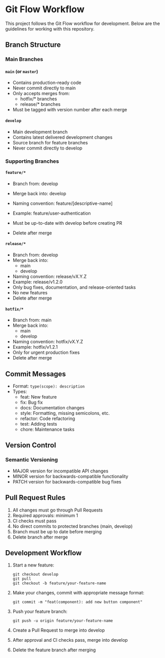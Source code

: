 # Git Flow Workflow

This project follows the Git Flow workflow for development. Below are the guidelines for working with this repository.

## Branch Structure

### Main Branches

#### `main` (or `master`)
- Contains production-ready code
- Never commit directly to main
- Only accepts merges from:
  - hotfix/* branches
  - release/* branches
- Must be tagged with version number after each merge

#### `develop`
- Main development branch
- Contains latest delivered development changes
- Source branch for feature branches
- Never commit directly to develop

### Supporting Branches

#### `feature/*`
- Branch from: develop
- Merge back into: develop
- Naming convention: feature/[descriptive-name]

- Example: feature/user-authentication
- Must be up-to-date with develop before creating PR
- Delete after merge

#### `release/*`
- Branch from: develop
- Merge back into: 
  - main
  - develop
- Naming convention: release/vX.Y.Z
- Example: release/v1.2.0
- Only bug fixes, documentation, and release-oriented tasks
- No new features
- Delete after merge

#### `hotfix/*`
- Branch from: main
- Merge back into:
  - main
  - develop
- Naming convention: hotfix/vX.Y.Z
- Example: hotfix/v1.2.1
- Only for urgent production fixes
- Delete after merge

## Commit Messages

- Format: `type(scope): description`
- Types:
  - feat: New feature
  - fix: Bug fix
  - docs: Documentation changes
  - style: Formatting, missing semicolons, etc.
  - refactor: Code refactoring
  - test: Adding tests
  - chore: Maintenance tasks

## Version Control

### Semantic Versioning
- MAJOR version for incompatible API changes
- MINOR version for backwards-compatible functionality
- PATCH version for backwards-compatible bug fixes

## Pull Request Rules

1. All changes must go through Pull Requests
2. Required approvals: minimum 1
3. CI checks must pass
4. No direct commits to protected branches (main, develop)
5. Branch must be up to date before merging
6. Delete branch after merge

## Development Workflow

1. Start a new feature:
   ```
   git checkout develop
   git pull
   git checkout -b feature/your-feature-name
   ```

2. Make your changes, commit with appropriate message format:
   ```
   git commit -m "feat(component): add new button component"

   ```

3. Push your feature branch:
   ```
   git push -u origin feature/your-feature-name
   ```

4. Create a Pull Request to merge into develop

5. After approval and CI checks pass, merge into develop

6. Delete the feature branch after merging 